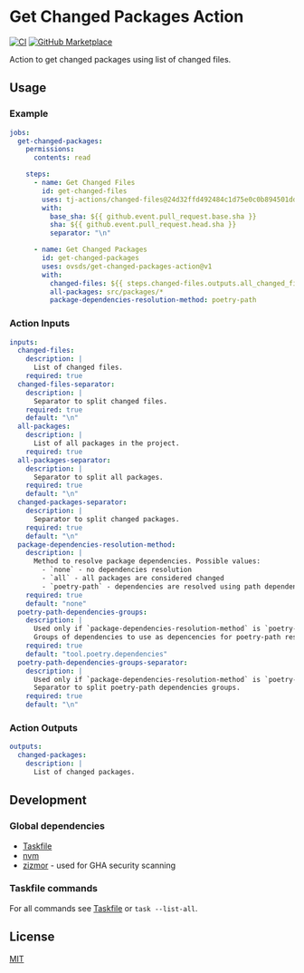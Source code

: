 # Get Changed Packages Action

[![CI](https://github.com/ovsds/get-changed-packages-action/workflows/Check%20PR/badge.svg)](https://github.com/ovsds/get-changed-packages-action/actions?query=workflow%3A%22%22Check+PR%22%22)
[![GitHub Marketplace](https://img.shields.io/badge/Marketplace-Get%20Changed%20Packages-blue.svg)](https://github.com/marketplace/actions/get-changed-packages)

Action to get changed packages using list of changed files.

## Usage

### Example

```yaml
jobs:
  get-changed-packages:
    permissions:
      contents: read

    steps:
      - name: Get Changed Files
        id: get-changed-files
        uses: tj-actions/changed-files@24d32ffd492484c1d75e0c0b894501ddb9d30d62
        with:
          base_sha: ${{ github.event.pull_request.base.sha }}
          sha: ${{ github.event.pull_request.head.sha }}
          separator: "\n"

      - name: Get Changed Packages
        id: get-changed-packages
        uses: ovsds/get-changed-packages-action@v1
        with:
          changed-files: ${{ steps.changed-files.outputs.all_changed_files }}
          all-packages: src/packages/*
          package-dependencies-resolution-method: poetry-path
```

### Action Inputs

```yaml
inputs:
  changed-files:
    description: |
      List of changed files.
    required: true
  changed-files-separator:
    description: |
      Separator to split changed files.
    required: true
    default: "\n"
  all-packages:
    description: |
      List of all packages in the project.
    required: true
  all-packages-separator:
    description: |
      Separator to split all packages.
    required: true
    default: "\n"
  changed-packages-separator:
    description: |
      Separator to split changed packages.
    required: true
    default: "\n"
  package-dependencies-resolution-method:
    description: |
      Method to resolve package dependencies. Possible values:
        - `none` - no dependencies resolution
        - `all` - all packages are considered changed
        - `poetry-path` - dependencies are resolved using path dependencies from `pyproject.toml`
    required: true
    default: "none"
  poetry-path-dependencies-groups:
    description: |
      Used only if `package-dependencies-resolution-method` is `poetry-path`.
      Groups of dependencies to use as depencencies for poetry-path resolution method.
    required: true
    default: "tool.poetry.dependencies"
  poetry-path-dependencies-groups-separator:
    description: |
      Used only if `package-dependencies-resolution-method` is `poetry-path`.
      Separator to split poetry-path dependencies groups.
    required: true
    default: "\n"
```

### Action Outputs

```yaml
outputs:
  changed-packages:
    description: |
      List of changed packages.
```

## Development

### Global dependencies

- [Taskfile](https://taskfile.dev/installation/)
- [nvm](https://github.com/nvm-sh/nvm?tab=readme-ov-file#install--update-script)
- [zizmor](https://woodruffw.github.io/zizmor/installation/) - used for GHA security scanning

### Taskfile commands

For all commands see [Taskfile](Taskfile.yaml) or `task --list-all`.

## License

[MIT](LICENSE)
